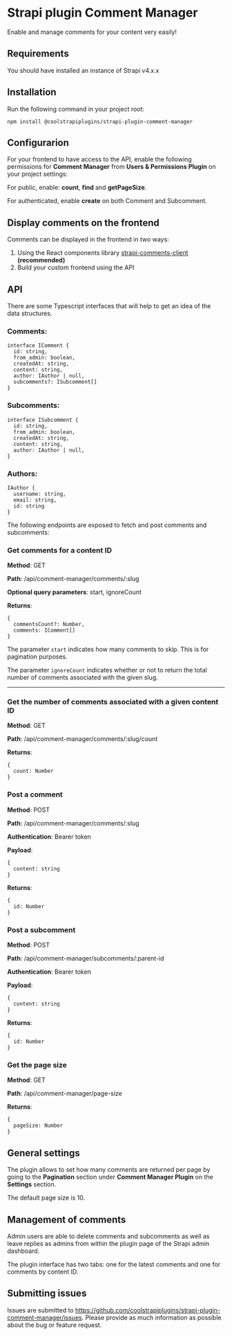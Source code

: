 # Strapi plugin Comment Manager

Enable and manage comments for your content very easily!

## Requirements

You should have installed an instance of Strapi v4.x.x

## Installation

Run the following command in your project root:

    npm install @coolstrapiplugins/strapi-plugin-comment-manager

## Configurarion

For your frontend to have access to the API, enable the following permissions for **Comment Manager** from **Users & Permissions Plugin** on your project settings:

For public, enable: **count**, **find** and **getPageSize**.

For authenticated, enable **create** on both Comment and Subcomment.

## Display comments on the frontend

Comments can be displayed in the frontend in two ways:

1. Using the React components library [strapi-comments-client](https://npmjs.com/package/@coolstrapiplugins/strapi-comments-client) **(recommended)**
2. Build your custom frontend using the API

## API

There are some Typescript interfaces that will help to get an idea of the data structures.

### Comments:
    interface IComment {
      id: string,
      from_admin: boolean,
      createdAt: string,
      content: string,
      author: IAuthor | null,
      subcomments?: ISubcomment[]
    }

### Subcomments:
    interface ISubcomment {
      id: string,
      from_admin: boolean,
      createdAt: string,
      content: string,
      author: IAuthor | null,
    }

### Authors:
    IAuthor {
      username: string,
      email: string,
      id: string
    }


The following endpoints are exposed to fetch and post comments and subcomments:

### Get comments for a content ID

**Method**: GET

**Path**: /api/comment-manager/comments/:slug

**Optional query parameters**: start, ignoreCount

**Returns**:

    {
      commentsCount?: Number,
      comments: IComment[]
    }

The parameter `start` indicates how many comments to skip. This is for pagination purposes.

The parameter `ignoreCount` indicates whether or not to return the total number of comments associated with the given slug.

---

### Get the number of comments associated with a given content ID

**Method**: GET

**Path**: /api/comment-manager/comments/:slug/count

**Returns**:

    {
      count: Number
    }

### Post a comment

**Method**: POST

**Path**: /api/comment-manager/comments/:slug

**Authentication**: Bearer token

**Payload**:

    {
      content: string
    }

**Returns**:

    {
      id: Number
    }

### Post a subcomment

**Method**: POST

**Path**: /api/comment-manager/subcomments/:parent-id

**Authentication**: Bearer token

**Payload**:

    {
      content: string
    }

**Returns**:

    {
      id: Number
    }

### Get the page size

**Method**: GET

**Path**: /api/comment-manager/page-size

**Returns**:

    {
      pageSize: Number
    }

## General settings

The plugin allows to set how many comments are returned per page by going to the **Pagination** section under **Comment Manager Plugin** on the **Settings** section.

The default page size is 10.

## Management of comments

Admin users are able to delete comments and subcomments as well as leave replies as admins from within the plugin page of the Strapi admin dashboard.

The plugin interface has two tabs: one for the latest comments and one for comments by content ID.

## Submitting issues

Issues are submitted to https://github.com/coolstrapiplugins/strapi-plugin-comment-manager/issues. Please provide as much information as possible about the bug or feature request.

